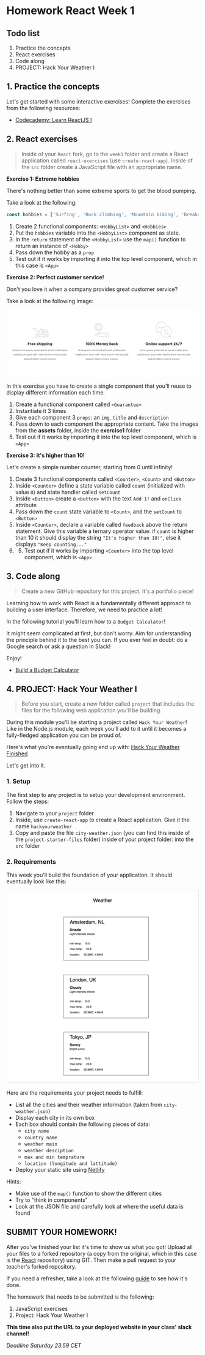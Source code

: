 # Homework React Week 1

## **Todo list**

1. Practice the concepts
2. React exercises
3. Code along
4. PROJECT: Hack Your Weather I

## **1. Practice the concepts**

Let's get started with some interactive exercises! Complete the exercises from the following resources:

- [Codecademy: Learn ReactJS I](https://www.codecademy.com/learn/react-101)

## **2. React exercises**

> Inside of your `React` fork, go to the `week1` folder and create a React application called `react-exercises` (use `create-react-app`). Inside of the `src` folder create a JavaScript file with an appropriate name.

**Exercise 1: Extreme hobbies**

There's nothing better than some extreme sports to get the blood pumping.

Take a look at the following:

```js
const hobbies = ['Surfing', 'Rock climbing', 'Mountain biking', 'Breakdancing'];
```

1. Create 2 functional components: `<HobbyList>` and `<Hobbies>`
2. Put the `hobbies` variable into the `<HobbyList>` component as state.
3. In the `return` statement of the `<HobbyList>` use the `map()` function to return an instance of `<Hobby>`
4. Pass down the hobby as a `prop`
5. Test out if it works by importing it into the top level component, which in this case is `<App>`

**Exercise 2: Perfect customer service!**

Don't you love it when a company provides great customer service?

Take a look at the following image:

![Exercise 2](assets/exercises/exercise2.png)

In this exercise you have to create a single component that you'll reuse to display different information each time.

1. Create a functional component called `<Guarantee>`
2. Instantiate it 3 times
3. Give each component 3 `props`: an `img`, `title` and `description`
4. Pass down to each component the appropriate content. Take the images from the **assets** folder, inside the **exercise1** folder
5. Test out if it works by importing it into the top level component, which is `<App>`

**Exercise 3: It's higher than 10!**

Let's create a simple number counter, starting from 0 until infinity!

1. Create 3 functional components called `<Counter>`, `<Count>` and `<Button>`
2. Inside `<Counter>` define a state variable called `count` (initialized with value `0`) and state handler called `setCount`
3. Inside `<Button>` create a `<button>` with the text `Add 1!` and `onClick` attribute
4. Pass down the `count` state variable to `<Count>`, and the `setCount` to `<Button>`
5. Inside `<Counter>`, declare a variable called `feedback` above the return statement. Give this variable a ternary operator value: if `count` is higher than 10 it should display the string `"It's higher than 10!"`, else it displays `"Keep counting..."`
6. 5. Test out if it works by importing `<Counter>` into the top level component, which is `<App>`

## **3. Code along**

> Create a new GitHub repository for this project. It's a portfolio piece!

Learning how to work with React is a fundamentally different approach to building a user interface. Therefore, we need to practice a lot!

In the following tutorial you'll learn how to a `Budget Calculator`!

It might seem complicated at first, but don't worry. Aim for understanding the principle behind it to the best you can. If you ever feel in doubt: do a Google search or ask a question in Slack!

Enjoy!

- [Build a Budget Calculator](https://www.youtube.com/watch?v=f6HYLHrYpGs)

## **4. PROJECT: Hack Your Weather I**

> Before you start, create a new folder called `project` that includes the files for the following web application you'll be building.

During this module you'll be starting a project called `Hack Your Weather`! Like in the Node.js module, each week you'll add to it until it becomes a fully-fledged application you can be proud of.

Here's what you're eventually going end up with: [Hack Your Weather Finished](https://hyf-weather-app.netlify.com/)

Let's get into it.

### 1. Setup

The first step to any project is to setup your development environment. Follow the steps:

1. Navigate to your `project` folder
2. Inside, use `create-react-app` to create a React application. Give it the name `hackyourweather`
3. Copy and paste the file `city-weather.json` (you can find this inside of the `project-starter-files` folder) inside of your project folder: into the `src` folder

### 2. Requirements

This week you'll build the foundation of your application. It should eventually look like this:

![Week 1 Wireframe](../assets/project/week1.png)

Here are the requirements your project needs to fulfill:

- List all the cities and their weather information (taken from `city-weather.json`)
- Display each city in its own box
- Each box should contain the following pieces of data:
  - `city name`
  - `country name`
  - `weather main`
  - `weather desciption`
  - `max and min temprature`
  - `location (longitude and lattitude)`
- Deploy your static site using [Netlify](https://www.netlify.com/)

Hints:

- Make use of the `map()` function to show the different cities
- Try to "think in components"
- Look at the JSON file and carefully look at where the useful data is found

## **SUBMIT YOUR HOMEWORK!**

After you've finished your list it's time to show us what you got! Upload all your files to a forked repository (a copy from the original, which in this case is the [React](https://www.github.com/HackYourFuture/React) repository) using GIT. Then make a pull request to your teacher's forked repository.

If you need a refresher, take a look at the following [guide](../hand-in-homework-guide.md) to see how it's done.

The homework that needs to be submitted is the following:

1. JavaScript exercises
2. Project: Hack Your Weather I

**This time also put the URL to your deployed website in your class' slack channel!**

_Deadline Saturday 23.59 CET_
